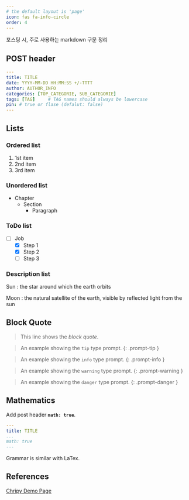 ```yaml
---
# the default layout is 'page'
icon: fas fa-info-circle
order: 4
---
```


포스팅 시, 주로 사용하는 markdown 구문 정리 

## POST header

```yaml
---
title: TITLE
date: YYYY-MM-DD HH:MM:SS +/-TTTT
author: AUTHOR_INFO
categories: [TOP_CATEGORIE, SUB_CATEGORIE]
tags: [TAG]     # TAG names should always be lowercase
pin: # true or flase (defalut: false)
---
```

## Lists

### Ordered list

1. 1st item
2. 2nd item
3. 3rd item

### Unordered list

- Chapter
  + Section
    * Paragraph

### ToDo list

- [ ] Job
  + [x] Step 1
  + [x] Step 2
  + [ ] Step 3

### Description list

Sun
: the star around which the earth orbits

Moon
: the natural satellite of the earth, visible by reflected light from the sun

## Block Quote

> This line shows the _block quote_.

> An example showing the `tip` type prompt.
{: .prompt-tip }

> An example showing the `info` type prompt.
{: .prompt-info }

> An example showing the `warning` type prompt.
{: .prompt-warning }

> An example showing the `danger` type prompt.
{: .prompt-danger }


## Mathematics

Add post header **`math: true`**.

```yaml
---
title: TITLE
...
math: true
---
```
Grammar is similar with LaTex. 

## References

[Chripy Demo Page](https://chirpy.cotes.page/)